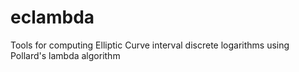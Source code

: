 # eclambda
Tools for computing Elliptic Curve interval discrete logarithms using Pollard's lambda algorithm
